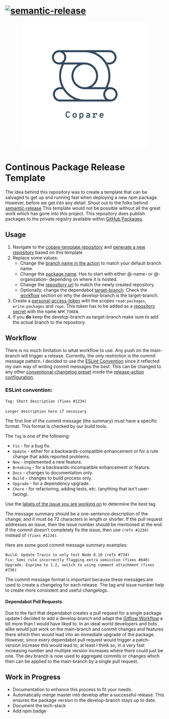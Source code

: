 # [![semantic-release](https://img.shields.io/badge/%20%20%F0%9F%93%A6%F0%9F%9A%80-semantic--release-e10079.svg)](https://github.com/semantic-release/semantic-release) 

<p align="center">
  <img height="400" src="./assets/logo_transparent.png"/>
</p>

# Continous Package Release Template

The idea behind this repository was to create a template that can be salvaged to get up and running fast when deploying
a new npm package. However, before we get into any detail: Shout out to the folks behind [semantic-release](https://github.com/semantic-release/semantic-release)
This template would not be possible without all the great work which has gone into this project. 
This repository does publish packages to the private registry available within [GitHub Packages](https://github.com/features/packages). 

## Usage 
1. Navigate to the [copare-template repository](https://github.com/VeegY/copare-template) and [generate a new repository](https://docs.github.com/en/repositories/creating-and-managing-repositories/creating-a-repository-from-a-template) based on this template
2. Replace some values:
    * Change the [branch name in the action](https://github.com/VeegY/copare-template/blob/d0c2c446ec8f29d09a8a24c5c7f7004ec9287c12/.github/workflows/release.yml#L6) to match your default branch name.
    * Change the [package name](https://github.com/VeegY/copare-template/blob/d0c2c446ec8f29d09a8a24c5c7f7004ec9287c12/package.json#L2). Has to start with either @-name- or @-organization- depending on where it is hosted.
    * Change the [repository url](https://github.com/VeegY/copare-template/blob/d0c2c446ec8f29d09a8a24c5c7f7004ec9287c12/package.json#L7) to match the newly created repository.
    * Optionally, change the dependabot [target-branch](https://github.com/VeegY/copare-template/blob/d0c2c446ec8f29d09a8a24c5c7f7004ec9287c12/.github/dependabot.yml#L10). Check the [workflow](#dependabot-pull-requests) section on why the develop-branch is the target-branch.
3. Create a [personal-access-token](https://github.com/settings/tokens) with the scopes ``read:packages``, ``write:packages`` and ``repo``.
This token has to be added as a [repository secret](https://docs.github.com/en/actions/security-guides/encrypted-secrets) with the
name ``NPM_TOKEN``.
4. If you **do** keep the develop-branch as target-branch make sure to add the actual branch to the repository. 

## Workflow
There is no much limitation to what workflow to use. Any push on the main-branch will trigger a release. Currently, 
the only restriction is the commit message pattern. I decided to use the 
[ESLint Convention](https://github.com/conventional-changelog/conventional-changelog/tree/master/packages/conventional-changelog-eslint) 
since it reflected my own way of writing commit messages the best. This can be changed to any other 
[conventional-changelog preset](https://github.com/semantic-release/release-notes-generator#options) inside the 
[release-action configuration](https://github.com/VeegY/copare-template/blob/d0c2c446ec8f29d09a8a24c5c7f7004ec9287c12/.releaserc#L5).

### ESLint convention:

```
Tag: Short description (fixes #1234)

Longer description here if necessary
```

The first line of the commit message (the summary) must have a specific format. This format is checked by our build tools.

The `Tag` is one of the following:

* `Fix` - for a bug fix.
* `Update` - either for a backwards-compatible enhancement or for a rule change that adds reported problems.
* `New` - implemented a new feature.
* `Breaking` - for a backwards-incompatible enhancement or feature.
* `Docs` - changes to documentation only.
* `Build` - changes to build process only.
* `Upgrade` - for a dependency upgrade.
* `Chore` - for refactoring, adding tests, etc. (anything that isn't user-facing).

Use the [labels of the issue you are working on](working-on-issues.md#issue-labels) to determine the best tag.

The message summary should be a one-sentence description of the change, and it must be 72 characters in length or shorter. If the pull request addresses an issue, then the issue number should be mentioned at the end. If the commit doesn't completely fix the issue, then use `(refs #1234)` instead of `(fixes #1234)`.

Here are some good commit message summary examples:

```
Build: Update Travis to only test Node 0.10 (refs #734)
Fix: Semi rule incorrectly flagging extra semicolon (fixes #840)
Upgrade: Esprima to 1.2, switch to using comment attachment (fixes #730)
```

The commit message format is important because these messages are used to create a changelog for each release. The tag and issue number help to create more consistent and useful changelogs.


#### Dependabot Pull Requests
Due to the fact that dependabot creates a pull request for a single package update I decided to add a develop
branch and adapt the [Gitflow Workflow](https://www.atlassian.com/git/tutorials/comparing-workflows/gitflow-workflow) a
bit more than I would have liked to. In an ideal world developers and bots alike would just work on the main-branch
and commit changes and features there which then would lead into an immediate upgrade of the package.
However, since every dependabot pull request would trigger a patch-version increase this would lead to, at least I 
think so, in a very fast increasing number and multiple version increases where there could just be one.
The dev branch is now used to aggregate commits or changes which then can be applied to the main-branch by a single
pull request.

## Work in Progress
* Documentation to enhance this process to fit your needs.
* Automatically merge master into develop after a successful release. This ensures the package version in the develop-branch
stays up to date.
* Document the tech-stack
* Add npm badge
